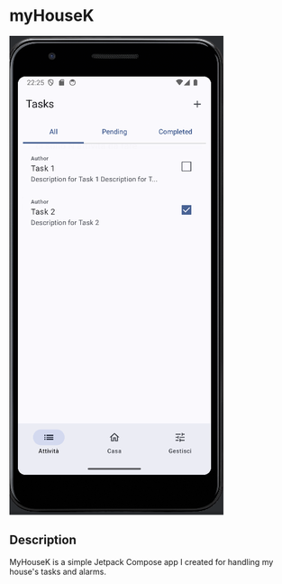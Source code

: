 # myHouseK

![img.png](assets/readme_img.png)

## Description
MyHouseK is a simple Jetpack Compose app I created for handling my house's tasks and alarms.
